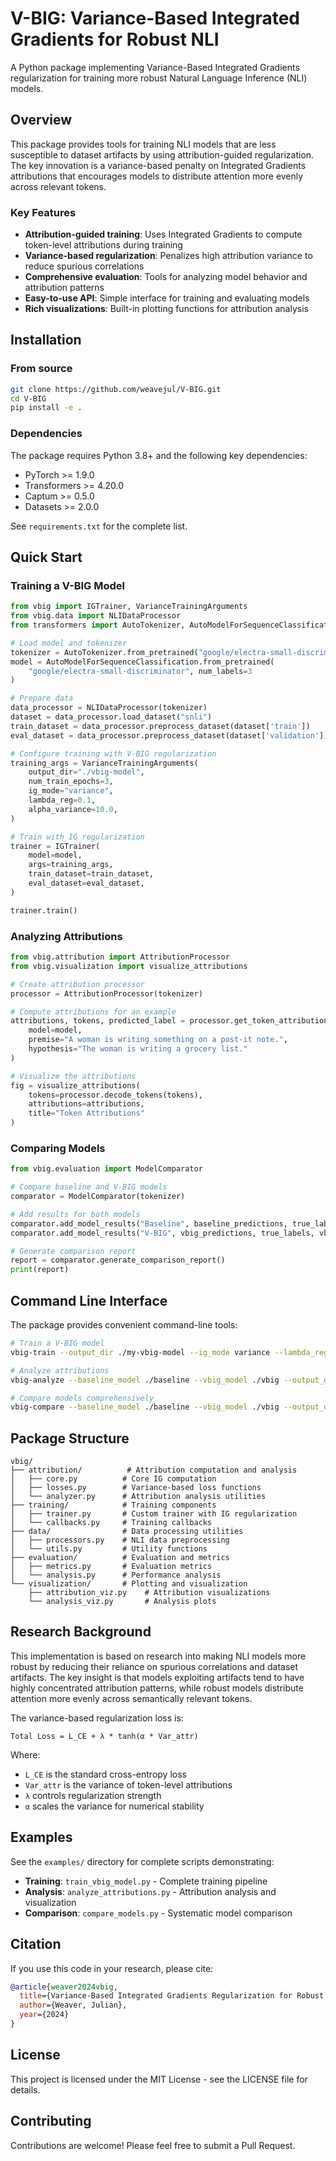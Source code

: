 # V-BIG: Variance-Based Integrated Gradients for Robust NLI

A Python package implementing Variance-Based Integrated Gradients regularization for training more robust Natural Language Inference (NLI) models.

## Overview

This package provides tools for training NLI models that are less susceptible to dataset artifacts by using attribution-guided regularization. The key innovation is a variance-based penalty on Integrated Gradients attributions that encourages models to distribute attention more evenly across relevant tokens.

### Key Features

- **Attribution-guided training**: Uses Integrated Gradients to compute token-level attributions during training
- **Variance-based regularization**: Penalizes high attribution variance to reduce spurious correlations
- **Comprehensive evaluation**: Tools for analyzing model behavior and attribution patterns
- **Easy-to-use API**: Simple interface for training and evaluating models
- **Rich visualizations**: Built-in plotting functions for attribution analysis

## Installation

### From source

```bash
git clone https://github.com/weavejul/V-BIG.git
cd V-BIG
pip install -e .
```

### Dependencies

The package requires Python 3.8+ and the following key dependencies:
- PyTorch >= 1.9.0
- Transformers >= 4.20.0
- Captum >= 0.5.0
- Datasets >= 2.0.0

See `requirements.txt` for the complete list.

## Quick Start

### Training a V-BIG Model

```python
from vbig import IGTrainer, VarianceTrainingArguments
from vbig.data import NLIDataProcessor
from transformers import AutoTokenizer, AutoModelForSequenceClassification

# Load model and tokenizer
tokenizer = AutoTokenizer.from_pretrained("google/electra-small-discriminator")
model = AutoModelForSequenceClassification.from_pretrained(
    "google/electra-small-discriminator", num_labels=3
)

# Prepare data
data_processor = NLIDataProcessor(tokenizer)
dataset = data_processor.load_dataset("snli")
train_dataset = data_processor.preprocess_dataset(dataset['train'])
eval_dataset = data_processor.preprocess_dataset(dataset['validation'])

# Configure training with V-BIG regularization
training_args = VarianceTrainingArguments(
    output_dir="./vbig-model",
    num_train_epochs=3,
    ig_mode="variance",
    lambda_reg=0.1,
    alpha_variance=10.0,
)

# Train with IG regularization
trainer = IGTrainer(
    model=model,
    args=training_args,
    train_dataset=train_dataset,
    eval_dataset=eval_dataset,
)

trainer.train()
```

### Analyzing Attributions

```python
from vbig.attribution import AttributionProcessor
from vbig.visualization import visualize_attributions

# Create attribution processor
processor = AttributionProcessor(tokenizer)

# Compute attributions for an example
attributions, tokens, predicted_label = processor.get_token_attributions(
    model=model,
    premise="A woman is writing something on a post-it note.",
    hypothesis="The woman is writing a grocery list."
)

# Visualize the attributions
fig = visualize_attributions(
    tokens=processor.decode_tokens(tokens),
    attributions=attributions,
    title="Token Attributions"
)
```

### Comparing Models

```python
from vbig.evaluation import ModelComparator

# Compare baseline and V-BIG models
comparator = ModelComparator(tokenizer)

# Add results for both models
comparator.add_model_results("Baseline", baseline_predictions, true_labels, baseline_attributions)
comparator.add_model_results("V-BIG", vbig_predictions, true_labels, vbig_attributions)

# Generate comparison report
report = comparator.generate_comparison_report()
print(report)
```

## Command Line Interface

The package provides convenient command-line tools:

```bash
# Train a V-BIG model
vbig-train --output_dir ./my-vbig-model --ig_mode variance --lambda_reg 0.1

# Analyze attributions
vbig-analyze --baseline_model ./baseline --vbig_model ./vbig --output_dir ./analysis

# Compare models comprehensively
vbig-compare --baseline_model ./baseline --vbig_model ./vbig --output_dir ./comparison
```

## Package Structure

```
vbig/
├── attribution/          # Attribution computation and analysis
│   ├── core.py          # Core IG computation
│   ├── losses.py        # Variance-based loss functions
│   └── analyzer.py      # Attribution analysis utilities
├── training/            # Training components
│   ├── trainer.py       # Custom trainer with IG regularization
│   └── callbacks.py     # Training callbacks
├── data/                # Data processing utilities
│   ├── processors.py    # NLI data preprocessing
│   └── utils.py         # Utility functions
├── evaluation/          # Evaluation and metrics
│   ├── metrics.py       # Evaluation metrics
│   └── analysis.py      # Performance analysis
└── visualization/       # Plotting and visualization
    ├── attribution_viz.py    # Attribution visualizations
    └── analysis_viz.py       # Analysis plots
```

## Research Background

This implementation is based on research into making NLI models more robust by reducing their reliance on spurious correlations and dataset artifacts. The key insight is that models exploiting artifacts tend to have highly concentrated attribution patterns, while robust models distribute attention more evenly across semantically relevant tokens.

The variance-based regularization loss is:

```
Total Loss = L_CE + λ * tanh(α * Var_attr)
```

Where:
- `L_CE` is the standard cross-entropy loss
- `Var_attr` is the variance of token-level attributions
- `λ` controls regularization strength
- `α` scales the variance for numerical stability

## Examples

See the `examples/` directory for complete scripts demonstrating:

- **Training**: `train_vbig_model.py` - Complete training pipeline
- **Analysis**: `analyze_attributions.py` - Attribution analysis and visualization
- **Comparison**: `compare_models.py` - Systematic model comparison

## Citation

If you use this code in your research, please cite:

```bibtex
@article{weaver2024vbig,
  title={Variance-Based Integrated Gradients Regularization for Robust Natural Language Inference},
  author={Weaver, Julian},
  year={2024}
}
```

## License

This project is licensed under the MIT License - see the LICENSE file for details.

## Contributing

Contributions are welcome! Please feel free to submit a Pull Request.